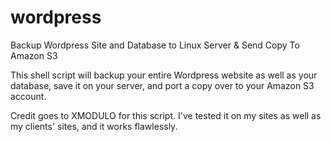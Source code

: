 # wordpress
Backup Wordpress Site and Database to Linux Server &amp; Send Copy To Amazon S3

This shell script will backup your entire Wordpress website as well as your database, save it on your server, and port a copy over to your Amazon S3 account.

Credit goes to XMODULO for this script. I've tested it on my sites as well as my clients' sites, and it works flawlessly.

